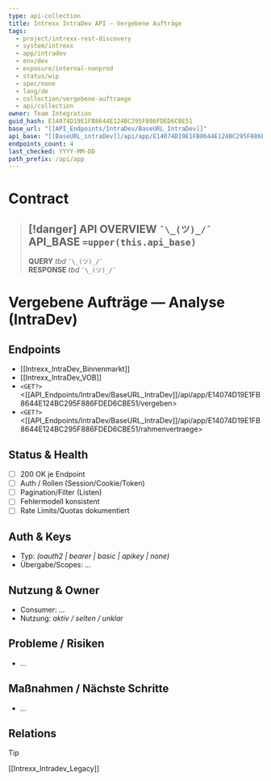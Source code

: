 ```yaml
---
type: api-collection
title: Intrexx IntraDev API — Vergebene Aufträge
tags:
  - project/intrexx-rest-discovery
  - system/intrexx
  - app/intradev
  - env/dev
  - exposure/internal-nonprod
  - status/wip
  - spec/none
  - lang/de
  - collection/vergebene-auftraege
  - api/collection
owner: Team Integration
guid_hash: E14074D19E1FB8644E124BC295F886FDED6CBE51
base_url: "[[API_Endpoints/IntraDev/BaseURL_IntraDev]]"
api_base: "[[BaseURL_intraDev]]/api/app/E14074D19E1FB8644E124BC295F886FDED6CBE51"
endpoints_count: 4
last_checked: YYYY-MM-DD
path_prefix: /api/app
---
```




#  Contract

> [!danger] API OVERVIEW `¯\_(ツ)_/¯`
> **API_BASE** `=upper(this.api_base)`
> ---
> **QUERY** _tbd_ `¯\_(ツ)_/¯`  
> **RESPONSE** _tbd_ `¯\_(ツ)_/¯`

# Vergebene Aufträge — Analyse (IntraDev)

## Endpoints
- [[Intrexx_IntraDev_Binnenmarkt]]
- [[Intrexx_IntraDev_VOB]]
- `<GET?>` <[[API_Endpoints/IntraDev/BaseURL_IntraDev]]/api/app/E14074D19E1FB8644E124BC295F886FDED6CBE51/vergeben>
- `<GET?>` <[[API_Endpoints/IntraDev/BaseURL_IntraDev]]/api/app/E14074D19E1FB8644E124BC295F886FDED6CBE51/rahmenvertraege>

## Status & Health
- [ ] 200 OK je Endpoint
- [ ] Auth / Rollen (Session/Cookie/Token)
- [ ] Pagination/Filter (Listen)
- [ ] Fehlermodell konsistent
- [ ] Rate Limits/Quotas dokumentiert

## Auth & Keys
- Typ: _(oauth2 | bearer | basic | apikey | none)_  
- Übergabe/Scopes: _…_

## Nutzung & Owner
- Consumer: _…_  
- Nutzung: _aktiv / selten / unklar_

## Probleme / Risiken
- _…_

## Maßnahmen / Nächste Schritte
- _…_

## Relations
> [!tip]
> [[Intrexx_Intradev_Legacy]]
